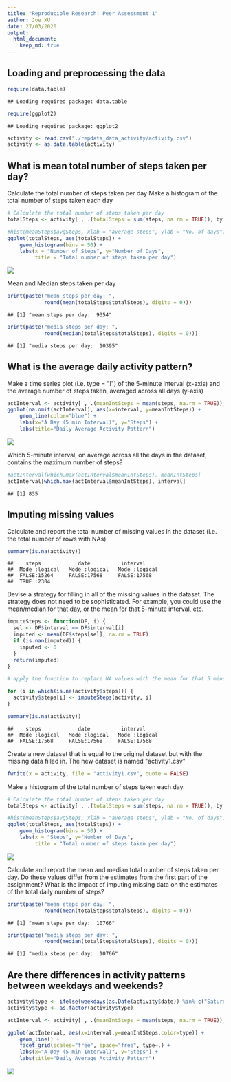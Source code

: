 ```yaml
---
title: "Reproducible Research: Peer Assessment 1"
author: Joe XU
date: 27/03/2020
output: 
  html_document:
    keep_md: true
---
```



## Loading and preprocessing the data

```r
require(data.table)
```

```
## Loading required package: data.table
```

```r
require(ggplot2)
```

```
## Loading required package: ggplot2
```

```r
activity <- read.csv("./repdata_data_activity/activity.csv")
activity <- as.data.table(activity)
```

## What is mean total number of steps taken per day?

Calculate the total number of steps taken per day
Make a histogram of the total number of steps taken each day

```r
# Calculate the total number of steps taken per day
totalSteps <- activity[ , .(totalSteps = sum(steps, na.rm = TRUE)), by = .(date)]

#hist(meanSteps$avgSteps, xlab = "average steps", ylab = "No. of days")
ggplot(totalSteps, aes(totalSteps)) +
    geom_histogram(bins = 50) + 
    labs(x = "Number of Steps", y="Number of Days", 
         title = "Total number of steps taken per day")
```

![](PA1_template_files/figure-html/unnamed-chunk-2-1.png)<!-- -->

Mean and Median steps taken per day


```r
print(paste("mean steps per day: ", 
            round(mean(totalSteps$totalSteps), digits = 0)))
```

```
## [1] "mean steps per day:  9354"
```

```r
print(paste("media steps per day: ", 
            round(median(totalSteps$totalSteps), digits = 0)))      
```

```
## [1] "media steps per day:  10395"
```

## What is the average daily activity pattern?
Make a time series plot (i.e. type = "l") of the 5-minute interval (x-axis) and the average number of steps taken, averaged across all days (y-axis)


```r
actInterval <- activity[ , .(meanIntSteps = mean(steps, na.rm = TRUE)), by = .(interval)]
ggplot(na.omit(actInterval), aes(x=interval, y=meanIntSteps)) +
    geom_line(color="blue") +
    labs(x="A Day (5 min Interval)", y="Steps") +
    labs(title="Daily Average Activity Pattern")
```

![](PA1_template_files/figure-html/unnamed-chunk-4-1.png)<!-- -->

Which 5-minute interval, on average across all the days in the dataset, contains the maximum number of steps?


```r
#actInterval[which.max(actInterval$meanIntSteps), meanIntSteps]
actInterval[which.max(actInterval$meanIntSteps), interval]
```

```
## [1] 835
```

## Imputing missing values
Calculate and report the total number of missing values in the dataset (i.e. the total number of rows with NAs)


```r
summary(is.na(activity))
```

```
##    steps            date          interval      
##  Mode :logical   Mode :logical   Mode :logical  
##  FALSE:15264     FALSE:17568     FALSE:17568    
##  TRUE :2304
```

Devise a strategy for filling in all of the missing values in the dataset. The strategy does not need to be sophisticated. For example, you could use the mean/median for that day, or the mean for that 5-minute interval, etc.


```r
imputeSteps <- function(DF, i) {
  sel <- DF$interval == DF$interval[i]
  imputed <- mean(DF$steps[sel], na.rm = TRUE)
  if (is.nan(imputed)) {
    imputed <- 0
  }
  return(imputed)
}

# apply the function to replace NA values with the mean for that 5 mins interval

for (i in which(is.na(activity$steps))) {
  activity$steps[i] <- imputeSteps(activity, i)
}

summary(is.na(activity))
```

```
##    steps            date          interval      
##  Mode :logical   Mode :logical   Mode :logical  
##  FALSE:17568     FALSE:17568     FALSE:17568
```

Create a new dataset that is equal to the original dataset but with the missing data filled in. The new dataset is named "activity1.csv"


```r
fwrite(x = activity, file = "activity1.csv", quote = FALSE)
```

Make a histogram of the total number of steps taken each day. 


```r
# Calculate the total number of steps taken per day
totalSteps <- activity[ , .(totalSteps = sum(steps, na.rm = TRUE)), by = .(date)]

#hist(meanSteps$avgSteps, xlab = "average steps", ylab = "No. of days")
ggplot(totalSteps, aes(totalSteps)) +
    geom_histogram(bins = 50) + 
    labs(x = "Steps", y="Number of Days",
         title = "Total number of steps taken per day")
```

![](PA1_template_files/figure-html/unnamed-chunk-9-1.png)<!-- -->

Calculate and report the mean and median total number of steps taken per day. Do these values differ from the estimates from the first part of the assignment? What is the impact of imputing missing data on the estimates of the total daily number of steps?


```r
print(paste("mean steps per day: ", 
            round(mean(totalSteps$totalSteps), digits = 0)))
```

```
## [1] "mean steps per day:  10766"
```

```r
print(paste("media steps per day: ", 
            round(median(totalSteps$totalSteps), digits = 0)))      
```

```
## [1] "media steps per day:  10766"
```

## Are there differences in activity patterns between weekdays and weekends?



```r
activity$type <- ifelse(weekdays(as.Date(activity$date)) %in% c("Saturday", "Sunday"), "weekend", "weekday")
activity$type <- as.factor(activity$type)

actInterval <- activity[ , .(meanIntSteps = mean(steps, na.rm = TRUE)), by = .(interval, type)]

ggplot(actInterval, aes(x=interval,y=meanIntSteps,color=type)) +
    geom_line() +
    facet_grid(scales="free", space="free", type~.) +
    labs(x="A Day (5 min Interval)", y="Steps") +
    labs(title="Daily Average Activity Pattern")
```

![](PA1_template_files/figure-html/unnamed-chunk-11-1.png)<!-- -->
